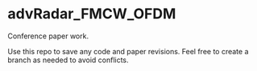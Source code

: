 # advRadar_FMCW_OFDM
Conference paper work.

Use this repo to save any code and paper revisions. Feel free to create a branch as needed to avoid conflicts.
